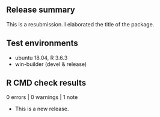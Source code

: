## Release summary

This is a resubmission. I elaborated the title of the package.

## Test environments

* ubuntu 18.04, R 3.6.3
* win-builder (devel & release)

## R CMD check results

0 errors | 0 warnings | 1 note

* This is a new release.

